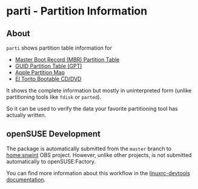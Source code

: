 # parti - Partition Information

## About

`parti` shows partition table information for

* [Master Boot Record (MBR) Partition Table][mbr]
* [GUID Partition Table (GPT)][gpt]
* [Apple Partition Map][apm]
* [El Torito Bootable CD/DVD][eltorito]

[mbr]: https://en.wikipedia.org/wiki/Master_boot_record
[gpt]: https://en.wikipedia.org/wiki/GUID_Partition_Table
[apm]: https://en.wikipedia.org/wiki/Apple_Partition_Map
[eltorito]: https://en.wikipedia.org/wiki/El_Torito_%28CD-ROM_standard%29

It shows the complete information but mostly in uninterpreted form (unlike
partitioning tools like `fdisk` or `parted`).

So it can be used to verify the data your favorite partitioning tool has
actually written.

## openSUSE Development

The package is automatically submitted from the `master` branch to
[home:snwint](https://build.opensuse.org/package/show/home:snwint/parti)
OBS project. However, unlike other projects, is not submitted automatically to
openSUSE:Factory.

You can find more information about this workflow in the [linuxrc-devtools
documentation](https://github.com/openSUSE/linuxrc-devtools#opensuse-development).

